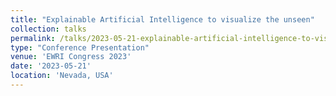 ```yaml
---
title: "Explainable Artificial Intelligence to visualize the unseen"
collection: talks
permalink: /talks/2023-05-21-explainable-artificial-intelligence-to-visualize-t
type: "Conference Presentation"
venue: 'EWRI Congress 2023'
date: '2023-05-21'
location: 'Nevada, USA'
---
```

